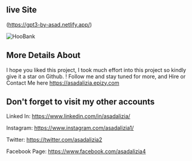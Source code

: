 ## live Site

(https://gpt3-by-asad.netlify.app/)

![HooBank](https://media.licdn.com/dms/image/C4D2DAQGQw6GllJ3QMQ/profile-treasury-image-shrink_800_800/0/1673029864498?e=1674583200&v=beta&t=ZhHJvALO_UNHchHCk7-7PHQnu83UJ5LfsTG6WtHUrqI)

## More Details About

I hope you liked this project, I took much effort into this project so kindly give it a star on Github. ! Follow me and stay tuned for more, and Hire or Contact Me here https://asadalizia.epizy.com ⁠

## Don't forget to visit my other accounts

Linked In: https://www.linkedin.com/in/asadalizia/

Instagram: https://www.instagram.com/asadalizia1/

Twitter: https://twitter.com/asadalizia2

Facebook Page: https://www.facebook.com/asadalizia4
